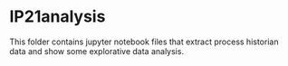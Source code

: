 # IP21analysis
This folder contains jupyter notebook files that extract process historian data and show some explorative data analysis.
